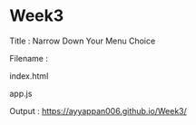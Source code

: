 # Week3

Title : Narrow Down Your Menu Choice

Filename : 

index.html

app.js

Output : https://ayyappan006.github.io/Week3/
